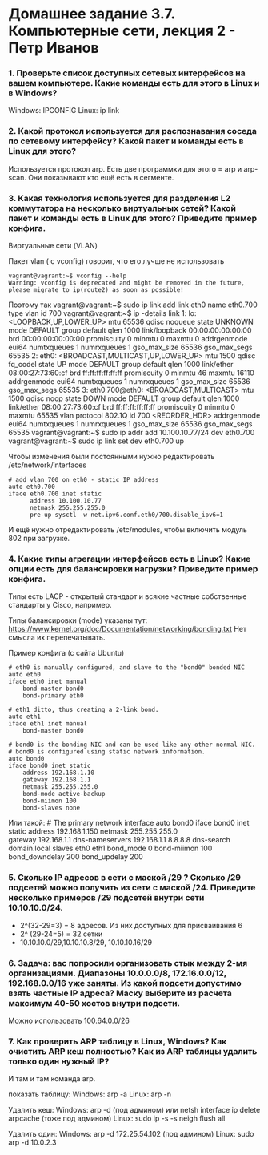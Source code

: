 <h1>Домашнее задание 3.7. Компьютерные сети, лекция 2 - Петр Иванов</h1>

<h3>1. Проверьте список доступных сетевых интерфейсов на вашем компьютере. Какие команды есть для этого в Linux и в Windows?</h3>

Windows: IPCONFIG
Linux: ip link

<h3>2. Какой протокол используется для распознавания соседа по сетевому интерфейсу? Какой пакет и команды есть в Linux для этого?</h3>

Используется протокол arp. Есть две программки для этого = arp и arp-scan. Они показывают кто ещё есть в сегменте. 

<h3>3. Какая технология используется для разделения L2 коммутатора на несколько виртуальных сетей? Какой пакет и команды есть в Linux для этого? Приведите пример конфига.</h3>

Виртуальные сети (VLAN)

Пакет vlan ( с vconfig) говорит, что его лучше не использовать 

	vagrant@vagrant:~$ vconfig --help
	Warning: vconfig is deprecated and might be removed in the future, please migrate to ip(route2) as soon as possible!
	
Поэтому так
	vagrant@vagrant:~$ sudo ip link add link eth0 name eth0.700 type vlan id 700
	vagrant@vagrant:~$ ip -details link
	1: lo: <LOOPBACK,UP,LOWER_UP> mtu 65536 qdisc noqueue state UNKNOWN mode DEFAULT group default qlen 1000
		link/loopback 00:00:00:00:00:00 brd 00:00:00:00:00:00 promiscuity 0 minmtu 0 maxmtu 0 addrgenmode eui64 numtxqueues 1 numrxqueues 1 gso_max_size 65536 gso_max_segs 65535
	2: eth0: <BROADCAST,MULTICAST,UP,LOWER_UP> mtu 1500 qdisc fq_codel state UP mode DEFAULT group default qlen 1000
		link/ether 08:00:27:73:60:cf brd ff:ff:ff:ff:ff:ff promiscuity 0 minmtu 46 maxmtu 16110 addrgenmode eui64 numtxqueues 1 numrxqueues 1 gso_max_size 65536 gso_max_segs 65535
	3: eth0.700@eth0: <BROADCAST,MULTICAST> mtu 1500 qdisc noop state DOWN mode DEFAULT group default qlen 1000
		link/ether 08:00:27:73:60:cf brd ff:ff:ff:ff:ff:ff promiscuity 0 minmtu 0 maxmtu 65535
		vlan protocol 802.1Q id 700 <REORDER_HDR> addrgenmode eui64 numtxqueues 1 numrxqueues 1 gso_max_size 65536 gso_max_segs 65535
	vagrant@vagrant:~$ sudo ip addr add 10.100.10.77/24 dev eth0.700
	vagrant@vagrant:~$ sudo ip link set dev eth0.700 up
	
	
Чтобы изменения были постоянными нужно редактировать /etc/network/interfaces

	# add vlan 700 on eth0 - static IP address
	auto eth0.700
	iface eth0.700 inet static
		  address 10.100.10.77
		  netmask 255.255.255.0
		  pre-up sysctl -w net.ipv6.conf.eth0/700.disable_ipv6=1
		  

И ещё нужно отредактировать /etc/modules, чтобы включить модуль 802 при загрузке. 

<h3>4. Какие типы агрегации интерфейсов есть в Linux? Какие опции есть для балансировки нагрузки? Приведите пример конфига.</h3>

Типы есть LACP - открытый стандарт и всякие частные собственные стандарты у Cisco, например. 

Типы балансировки  (mode) указаны тут: https://www.kernel.org/doc/Documentation/networking/bonding.txt
Нет смысла их перепечатывать.  


Пример конфига (с сайта Ubuntu)

	# eth0 is manually configured, and slave to the "bond0" bonded NIC
	auto eth0
	iface eth0 inet manual
		bond-master bond0
		bond-primary eth0

	# eth1 ditto, thus creating a 2-link bond.
	auto eth1
	iface eth1 inet manual
		bond-master bond0

	# bond0 is the bonding NIC and can be used like any other normal NIC.
	# bond0 is configured using static network information.
	auto bond0
	iface bond0 inet static
		address 192.168.1.10
		gateway 192.168.1.1
		netmask 255.255.255.0
		bond-mode active-backup
		bond-miimon 100
		bond-slaves none

Или такой:
	# The primary network interface
	auto bond0
	iface bond0 inet static
		address 192.168.1.150
		netmask 255.255.255.0	
		gateway 192.168.1.1
		dns-nameservers 192.168.1.1 8.8.8.8
		dns-search domain.local
			slaves eth0 eth1
			bond_mode 0
			bond-miimon 100
			bond_downdelay 200
			bond_updelay 200

<h3>5. Сколько IP адресов в сети с маской /29 ? Сколько /29 подсетей можно получить из сети с маской /24. Приведите несколько примеров /29 подсетей внутри сети 10.10.10.0/24.</h3>

- 2^(32-29=3) = 8 адресов. Из них доступных для присваивания 6
- 2^ (29-24=5) = 32 сетки
- 10.10.10.0/29,10.10.10.8/29, 10.10.10.16/29


<h3>6. Задача: вас попросили организовать стык между 2-мя организациями. Диапазоны 10.0.0.0/8, 172.16.0.0/12, 192.168.0.0/16 уже заняты. 
Из какой подсети допустимо взять частные IP адреса? Маску выберите из расчета максимум 40-50 хостов внутри подсети.</h3>

Можно использовать 100.64.0.0/26

<h3>7. Как проверить ARP таблицу в Linux, Windows? Как очистить ARP кеш полностью? Как из ARP таблицы удалить только один нужный IP?</h3>

И там и там команда arp. 

показать таблицу:
	Windows: arp -a 
	Linux: arp -n

Удалить кеш:
	Windows: arp -d (под админом) или netsh interface ip delete arpcache (тоже под админом) 
	Linux: sudo ip -s -s neigh flush all
	
Удалить один:
	Windows: arp -d 172.25.54.102 (под админом)
	Linux: sudo arp -d 10.0.2.3



